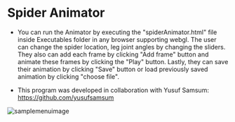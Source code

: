 # Spider Animator

+ You can run the Animator by executing the "spiderAnimator.html" file inside Executables folder
in any browser supporting webgl. The user can change the spider location, leg joint angles by
changing the sliders. They also can add each frame by clicking "Add frame" button and animate
these frames by clicking the "Play" button. Lastly, they can save their animation by clicking
"Save" button or load previously saved animation by clicking "choose file".

+ This program was developed in collaboration with Yusuf Samsum: https://github.com/yusufsamsum

![samplemenuimage](https://user-images.githubusercontent.com/39701542/49737148-2411a000-fc9d-11e8-9ce8-131c286ee898.JPG)

